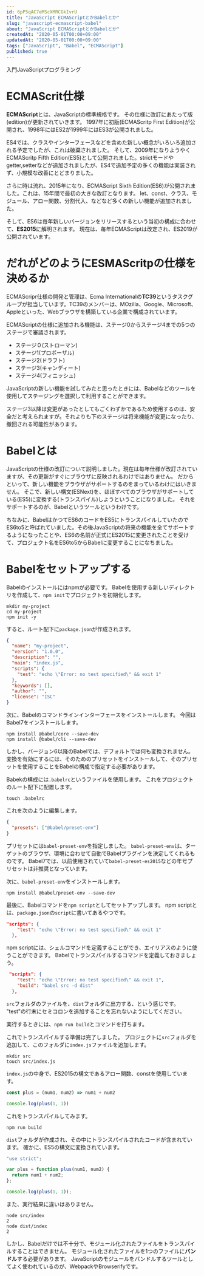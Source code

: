 ```yaml
---
id: 6pP5qAC7eMScXMRCGkIvrU
title: "JavaScript ECMAScriptとかBabelとか"
slug: "javascript-ecmascript-babel"
about: "JavaScript ECMAScriptとかBabelとか"
createdAt: "2020-05-01T00:00+09:00"
updatedAt: "2020-05-01T00:00+09:00"
tags: ["JavaScript", "Babel", "ECMAScript"]
published: true
---
```

入門JavaScriptプログラミング
# ECMAScrit仕様

**ECMAScript**とは、JavaScriptの標準規格です。
その仕様に改訂にあたって版(edition)が更新されていきます。
1997年に初版(ECMAScritp First Edition)が公開され、1998年にはES2が1999年にはES3が公開されました。

ES4では、クラスやインターフェースなどを含めた新しい概念がいろいろ追加される予定でしたが、これは破棄されました。
そして、2009年になりようやくECMAScritp Fifth Edition(ES5)として公開されました。strictモードやgetter,setterなどが追加されましたが、ES4で追加予定の多くの機能は実装されず、小規模な改善にとどまりました。

さらに時は流れ、2015年になり、ECMAScript Sixth Edition(ES6)が公開されました。これは、15年間で最初の大きな改訂となります。
let、const、クラス、モジュール、アロー関数、分割代入、などなど多くの新しい機能が追加されました。

そして、ES6は毎年新しいバージョンをリリースするという当初の構成に合わせて、**ES2015**に解明されます。
現在は、毎年ECMAScriptは改定され、ES2019が公開されています。

# だれがどのようにESMAScritpの仕様を決めるか
ECMAScripr仕様の開発と管理は、Ecma Internationalの**TC39**というタスクグループが担当しています。TC39のメンバーは、MOzilla、Google、Microsoft、Appleといった、Webブラウザを構築している企業で構成されています。

ECMAScriptの仕様に追加される機能は、ステージ0からステージ4までの5つのステージで審議されます。

- ステージ０(ストローマン)
- ステージ1(プロポーザル)
- ステージ2(ドラフト)
- ステージ3(キャンディート)
- ステージ4(フィニッシュ)

JavaScriptの新しい機能を試してみたと思ったときには、Babelなどのツールを使用してステージングを選択して利用することができます。

ステージ3以降は変更があったとしてもごくわずかであるため使用するのは、安全だと考えられますが。それよりも下のステージは将来機能が変更になったり、撤回される可能性があります。

# Babelとは
JavaScriptの仕様の改訂について説明しました。現在は毎年仕様が改訂されていますが、その更新がすぐにブラウザに反映されるわけではありません。
だからといって、新しい機能をブラウザがサポートするのをまっているわけにはいきません。
そこで、新しい構文(ESNext)を、ほぼすべてのブラウザがサポートしている(ES5)に変換する(トランスパイル)しようということになりました。
それをサポートするのが、Babelというツールというわけです。

ちなみに、BabelはかつてES6のコードをES5にトランスパイルしていたのでES6to5と呼ばれていました。その後JavaScriptの将来の機能を全てサポートするようになったことや、ES6の名前が正式にES2015に変更されたことを受けて、プロジェクト名をES6to5からBabelに変更することになちました。

# Babelをセットアップする
Babelのインストールにはnpmが必要です。
Babelを使用する新しいディレクトリを作成して、`npm init`でプロジェクトを初期化します。

```
mkdir my-project
cd my-project
npm init -y
```

すると、ルート配下に`package.json`が作成されます。

```json
{
  "name": "my-project",
  "version": "1.0.0",
  "description": "",
  "main": "index.js",
  "scripts": {
    "test": "echo \"Error: no test specified\" && exit 1"
  },
  "keywords": [],
  "author": "",
  "license": "ISC"
}
```

次に、Babelのコマンドラインインターフェースをインストールします。
今回はBabel7をインストールします。

```
npm install @babel/core --save-dev
npm install @babel/cli --save-dev
```

しかし、バージョン6以降のBabelでは、デフォルトでは何も変換されません。
変換を有効にするには、そのためのプリセットをインストールして、そのプリセットを使用することをBabelの構成で指定する必要があります。

Babekの構成には`.babelrc`というファイルを使用します。
これをプロジェクトのルート配下に配置します。

```
touch .babelrc
```

これを次のように編集します。

```json
{
  "presets": ["@babel/preset-env"]
}
```

プリセットには`babel-preset-env`を指定しました。
`babel-preset-env`は、ターゲットのブラウザ、環境に合わせて自動でBabelプラグインを決定してくれるものです。
Babel7では、以前使用されていて`babel-preset-es2015`などの年号プリセットは非推奨となっています。

次に、`babel-preset-env`をインストールします。

```
npm install @babel/preset-env --save-dev
```

最後に、Babelコマンドを`npm script`としてセットアップします。
npm scriptとは、`package.json`の`script`に書いてあるやつです。

```json
"scripts": {
    "test": "echo \"Error: no test specified\" && exit 1"
  },
```

npm scriptには、シェルコマンドを定義することができ、エイリアスのように使うことができます。
Babelでトランスパイルするコマンドを定義しておきましょう。

```json
 "scripts": {
    "test": "echo \"Error: no test specified\" && exit 1",
    "build": "babel src -d dist"
  },
```

`src`フォルダのファイルを、`dist`フォルダに出力する、という感じです。
"test"の行末にセミコロンを追加することを忘れないようにしてください。

実行するときには、`npm run build`とコマンドを打ちます。

これでトランスパイルする準備は完了しました。
プロジェクトに`src`フォルダを追加して、このフォルダに`index.js`ファイルを追加します。

```
mkdir src
touch src/index.js
```

`index.js`の中身で、ES2015の構文であるアロー関数、constを使用しています。

```js
const plus = (num1, num2) => num1 + num2

console.log(plus(1, 1))
```

これをトランスパイルしてみます。

```
npm run build
```

`dist`フォルダが作成され、その中にトランスパイルされたコードが含まれています。
確かに、ES5の構文に変換されています。

```js
"use strict";

var plus = function plus(num1, num2) {
  return num1 + num2;
};

console.log(plus(1, 1));
```

また、実行結果に違いはありません。

```
node src/index
2
node dist/index
2
```

しかし、Babelだけでは不十分で、モジュール化されたファイルをトランスパイルすることはできません。
モジュール化されたファイルを1つのファイルに**バンドル**する必要があります。
JavaScriptのモジュールをバンドルするツールとしてよく使われているのが、WebpackやBrowserifyです。

